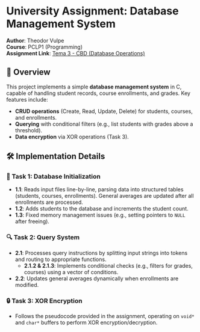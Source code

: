 # University Assignment: Database Management System
**Author**: Theodor Vulpe  
**Course**: PCLP1 (Programming)  
**Assignment Link**: [Tema 3 - CBD (Database Operations)](https://ocw.cs.pub.ro/courses/programare/teme_2024/tema3_2024_cbd)  

## 📖 Overview  
This project implements a simple **database management system** in C, capable of handling student records, course enrollments, and grades. Key features include:  
- **CRUD operations** (Create, Read, Update, Delete) for students, courses, and enrollments.  
- **Querying** with conditional filters (e.g., list students with grades above a threshold).  
- **Data encryption** via XOR operations (Task 3).  

## 🛠️ Implementation Details  

### 📂 Task 1: Database Initialization  
- **1.1**: Reads input files line-by-line, parsing data into structured tables (students, courses, enrollments). General averages are updated after all enrollments are processed.  
- **1.2**: Adds students to the database and increments the student count.  
- **1.3**: Fixed memory management issues (e.g., setting pointers to `NULL` after freeing).  

### 🔍 Task 2: Query System  
- **2.1**: Processes query instructions by splitting input strings into tokens and routing to appropriate functions.  
  - **2.1.2 & 2.1.3**: Implements conditional checks (e.g., filters for grades, courses) using a vector of conditions.  
- **2.2**: Updates general averages dynamically when enrollments are modified.  

### 🔒 Task 3: XOR Encryption  
- Follows the pseudocode provided in the assignment, operating on `void*` and `char*` buffers to perform XOR encryption/decryption.  

